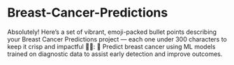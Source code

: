 # Breast-Cancer-Predictions
Absolutely! Here’s a set of vibrant, emoji-packed bullet points describing your Breast Cancer Predictions project — each one under 300 characters to keep it crisp and impactful 💖🧠:  🧬 Predict breast cancer using ML models trained on diagnostic data to assist early detection and improve outcomes. 
